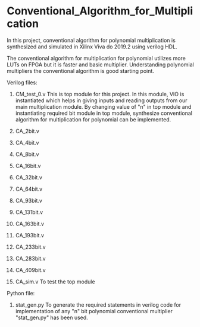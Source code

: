 # Conventional_Algorithm_for_Multiplication
 
In this project, conventional algorithm for polynomial multiplication is synthesized and simulated in Xilinx Viva do 2019.2 using verilog HDL.

The conventional algorithm for multiplication for polynomial utilizes more LUTs on FPGA but it is faster and basic multiplier.
Understanding polynomial multipliers the conventional algorithm is good starting point.  


Verilog files:

1) CM_test_0.v
This is top module for this project. In this module, VIO is instantiated which helps in giving inputs and reading outputs from our main multiplication module.
By changing value of "n" in top module and instantiating required bit module in top module, synthesize conventional algorithm for multiplication for polynomial can be implemented.

2) CA_2bit.v

3) CA_4bit.v

4) CA_8bit.v

5) CA_16bit.v

6) CA_32bit.v

7) CA_64bit.v

8) CA_93bit.v

9) CA_131bit.v

10) CA_163bit.v

11) CA_193bit.v

12) CA_233bit.v

13) CA_283bit.v

14) CA_409bit.v

15) CA_sim.v
To test the top module





Python file:

1) stat_gen.py
To generate the required statements in verilog code for implementation of any "n" bit polynomial conventional multiplier "stat_gen.py" has been used. 






